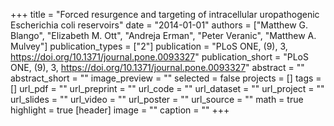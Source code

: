 +++
title = "Forced resurgence and targeting of intracellular uropathogenic Escherichia coli reservoirs"
date = "2014-01-01"
authors = ["Matthew G. Blango", "Elizabeth M. Ott", "Andreja Erman", "Peter Veranic", "Matthew A. Mulvey"]
publication_types = ["2"]
publication = "PLoS ONE, (9), 3, https://doi.org/10.1371/journal.pone.0093327"
publication_short = "PLoS ONE, (9), 3, https://doi.org/10.1371/journal.pone.0093327"
abstract = ""
abstract_short = ""
image_preview = ""
selected = false
projects = []
tags = []
url_pdf = ""
url_preprint = ""
url_code = ""
url_dataset = ""
url_project = ""
url_slides = ""
url_video = ""
url_poster = ""
url_source = ""
math = true
highlight = true
[header]
image = ""
caption = ""
+++

